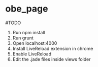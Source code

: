 # obe_page

#TODO
1. Run npm install
2. Run grunt
3. Open localhost:4000
4. Install LiveReload extension in chrome
5. Enable LiveReload
6. Edit the .jade files inside views folder
